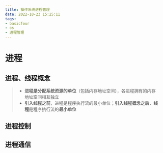 ```yaml
---
title: 操作系统进程管理
date: 2022-10-23 15:25:11
tags: 
- basicfour
- os
- 进程管理
---
```


# 进程

## 进程、线程概念

> + **进程是分配系统资源的单位**（包括内存地址空间），各进程拥有的内存地址空间相互独立
> + **引入线程之前**，进程是程序执行流的最小单位；**引入线程概念之后**，**线程**是程序执行流的**最小单位**

## 进程控制



## 进程通信

